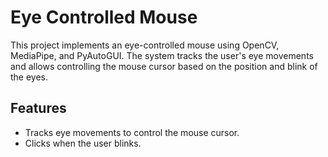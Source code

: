 # Eye Controlled Mouse

This project implements an eye-controlled mouse using OpenCV, MediaPipe, and PyAutoGUI. The system tracks the user's eye movements and allows controlling the mouse cursor based on the position and blink of the eyes.

## Features

- Tracks eye movements to control the mouse cursor.
- Clicks when the user blinks.
